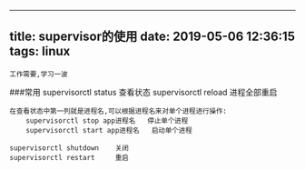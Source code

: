 
---
title: supervisor的使用
date: 2019-05-06 12:36:15
tags: linux
---


	工作需要,学习一波

###常用
	supervisorctl status                   查看状态
	supervisorctl reload                   进程全部重启
	
	在查看状态中第一列就是进程名,可以根据进程名来对单个进程进行操作:
		supervisorctl stop app进程名   停止单个进程
		supervisorctl start app进程名   启动单个进程
	
	supervisorctl shutdown    关闭
	supervisorctl restart     重启
	
    